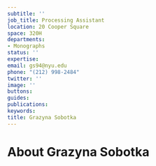 ```yaml
---
subtitle: ''
job_title: Processing Assistant
location: 20 Cooper Square
space: 320H
departments:
- Monographs
status: ''
expertise: 
email: gs94@nyu.edu
phone: "(212) 998-2484"
twitter: ''
image: ''
buttons: 
guides: 
publications: 
keywords: 
title: Grazyna Sobotka
---
```


# About Grazyna Sobotka